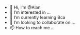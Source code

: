 - 👋 Hi, I’m @Alan
- 👀 I’m interested in ...
- 🌱 I’m currently learning Bca
- 💞️ I’m looking to collaborate on ...
- 📫 How to reach me ...

<!---
Alan1418/Alan1418 is a ✨ special ✨ repository because its `README.md` (this file) appears on your GitHub profile.
You can click the Preview link to take a look at your changes.
--->
